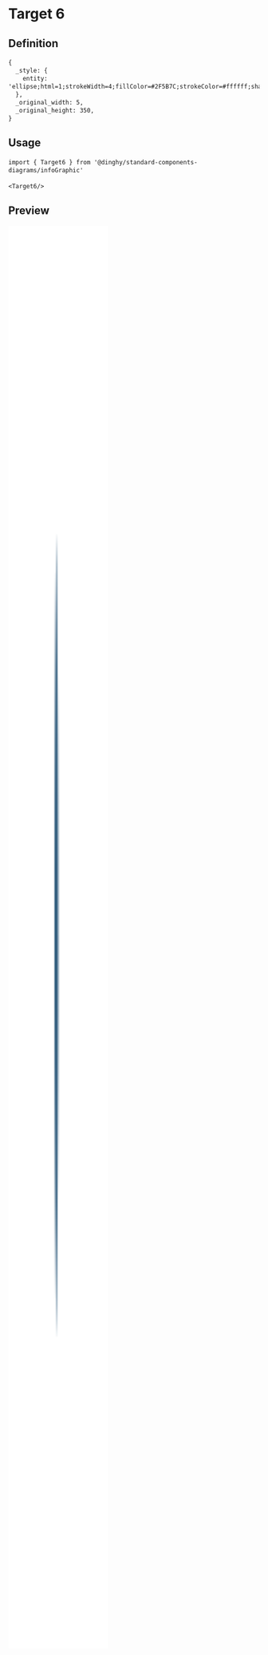# Target 6

## Definition

```
{
  _style: { 
    entity: 'ellipse;html=1;strokeWidth=4;fillColor=#2F5B7C;strokeColor=#ffffff;shadow=0;fontSize=10;fontColor=#FFFFFF;align=center;fontStyle=0;whiteSpace=wrap;spacing=10;',
  },
  _original_width: 5,
  _original_height: 350,
}
```

## Usage

```
import { Target6 } from '@dinghy/standard-components-diagrams/infoGraphic'

<Target6/>
```

## Preview

<img src="./target-6.png" width="200"/>
